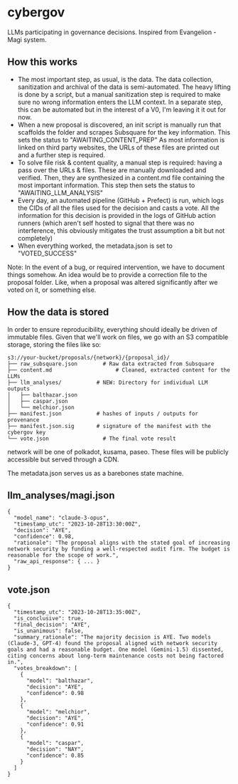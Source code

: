 # cybergov

LLMs participating in governance decisions. Inspired from Evangelion - Magi system. 


## How this works

- The most important step, as usual, is the data. The data collection, sanitization and archival of the data is semi-automated. The heavy lifting is done by a script, but a manual sanitization step is required to make sure no wrong information enters the LLM context. In a separate step, this can be automated but in the interest of a V0, I'm leaving it it out for now.
- When a new proposal is discovered, an init script is manually run that scaffolds the folder and scrapes Subsquare for the key information. This sets the status to "AWAITING_CONTENT_PREP" As most information is linked on third party websites, the URLs of these files are printed out and a further step is required. 
- To solve file risk & content quality, a manual step is required: having a pass over the URLs & files. These are manually downloaded and verified. Then, they are synthesized in a content.md file containing the most important information. This step then sets the status to "AWAITING_LLM_ANALYSIS"
- Every day, an automated pipeline (GitHub + Prefect) is run, which logs the CIDs of all the files used for the decision and casts a vote. All the information for this decision is provided in the logs of GitHub action runners (which aren't self hosted to signal that there was no interference, this obviously mitigates the trust assumption a bit but not completely)
- When everything worked, the metadata.json is set to "VOTED_SUCCESS"

Note: In the event of a bug, or required intervention, we have to document things somehow. An idea would be to provide a correction file to the proposal folder. Like, when a proposal was altered significantly after we voted on it, or something else.



## How the data is stored

In order to ensure reproducibility, everything should ideally be driven of immutable files. Given that we'll work on files, we go with an S3 compatible storage, storing the files like so:

```
s3://your-bucket/proposals/{network}/{proposal_id}/
├── raw_subsquare.json		  # Raw data extracted from Subsquare
├── content.md 				      # Cleaned, extracted content for the LLMs
├── llm_analyses/           # NEW: Directory for individual LLM outputs
│   ├── balthazar.json
│   ├── caspar.json
│   └── melchior.json
├── manifest.json           # hashes of inputs / outputs for provenance
├── manifest.json.sig       # signature of the manifest with the cybergov key
└── vote.json 		          # The final vote result
```

network will be one of polkadot, kusama, paseo. These files will be publicly accessible but served through a CDN. 

The metadata.json serves us as a barebones state machine. 



## llm_analyses/magi.json

```
{
  "model_name": "claude-3-opus",
  "timestamp_utc": "2023-10-28T13:30:00Z",
  "decision": "AYE",
  "confidence": 0.98,
  "rationale": "The proposal aligns with the stated goal of increasing network security by funding a well-respected audit firm. The budget is reasonable for the scope of work.",
  "raw_api_response": { ... } 
}
```

## vote.json

```
{
  "timestamp_utc": "2023-10-28T13:35:00Z",
  "is_conclusive": true, 
  "final_decision": "AYE",
  "is_unanimous": false,
  "summary_rationale": "The majority decision is AYE. Two models (Claude-3, GPT-4) found the proposal aligned with network security goals and had a reasonable budget. One model (Gemini-1.5) dissented, citing concerns about long-term maintenance costs not being factored in.",
  "votes_breakdown": [
    {
      "model": "balthazar",
      "decision": "AYE",
      "confidence": 0.98
    },
    {
      "model": "melchior",
      "decision": "AYE",
      "confidence": 0.91
    },
    {
      "model": "caspar",
      "decision": "NAY",
      "confidence": 0.85
    }
  ]
}
```
